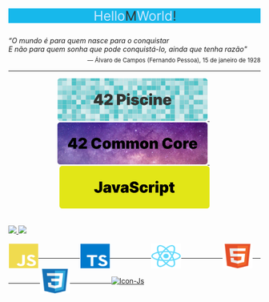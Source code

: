 <div>
 <div align="center">
    <h1><img src="https://github.com/Hellom-World/Hellom-world/blob/main/profile/Common/Profile-Title.png" width="2000" cursor="default"/></h1>
 </div>
 <div align="left">
   <i>“O mundo é para quem nasce para o conquistar<br>
   E não para quem sonha que pode conquistá-lo, ainda que tenha razão"</i>
 </div>
 <div align="right"">
  <sub> — Álvaro de Campos (Fernando Pessoa), 15 de janeiro de 1928 </sub>
 </div>
</div>
<hr>
<p float="left" align="center">
  <a href="">
    <img src="https://github.com/Hellom-World/Hellom-world/blob/main/profile/flags/Image-42-Piscine.png" width="300"/>
  </a>
  &nbsp;
  <a href="">
    <img src="https://github.com/Hellom-World/Hellom-world/blob/main/profile/flags/Image-42-Common-Core.png" width="300"/>
  </a>
  &nbsp;
  <a href="">
    <img src="https://github.com/Hellom-World/Hellom-world/blob/main/profile/flags/Image-JavaScript.png" width="300"/>
  </a>
</p>

 <div>
  <a href="https://github.com/Hellom-World">
    <br>
   <img height="180em" src="https://github-readme-stats.vercel.app/api?username=Hellom-World&show_icons=true&theme=dark&include_all_commits=true&count_private=true"/> 
  <img height="180em"   src="https://github-readme-stats.vercel.app/api/top-langs/?username=Hellom-World&layout=compact&langs_count=7&theme=dark"/>
  </div>
  
 <div style="display: inline_block"><br>
  <img align="center" alt="Icon-Js" height="50" width="60" src="https://raw.githubusercontent.com/devicons/devicon/master/icons/javascript/javascript-plain.svg">
  &nbsp; &nbsp; &nbsp; &nbsp;  &nbsp; &nbsp; &nbsp; &nbsp;  &nbsp; &nbsp; 
  <img align="center" alt="Icon-Ts" height="50" width="60" src="https://raw.githubusercontent.com/devicons/devicon/master/icons/typescript/typescript-plain.svg">
   &nbsp; &nbsp; &nbsp; &nbsp;  &nbsp; &nbsp; &nbsp; &nbsp;  &nbsp; &nbsp;  
  <img align="center" alt="Icon-React" height="50" width="60" src="https://raw.githubusercontent.com/devicons/devicon/master/icons/react/react-original.svg">
   &nbsp; &nbsp; &nbsp; &nbsp;  &nbsp; &nbsp; &nbsp; &nbsp;  &nbsp; &nbsp;
  <img align="center" alt="Icon-HTML" height="50" width="60" src="https://raw.githubusercontent.com/devicons/devicon/master/icons/html5/html5-original.svg">
   &nbsp; &nbsp; &nbsp; &nbsp;  &nbsp; &nbsp; &nbsp; &nbsp;  &nbsp; &nbsp; 
  <img align="center" alt="Icon-CSS" height="50" width="60" src="https://raw.githubusercontent.com/devicons/devicon/master/icons/css3/css3-original.svg">
   &nbsp; &nbsp; &nbsp; &nbsp;  &nbsp; &nbsp; &nbsp; &nbsp;  &nbsp; &nbsp; 
  <img align="center" alt="Icon-Js" height="50" width="60" src="https://cdn.jsdelivr.net/gh/devicons/devicon/icons/nodejs/nodejs-original.svg" />

</div>
